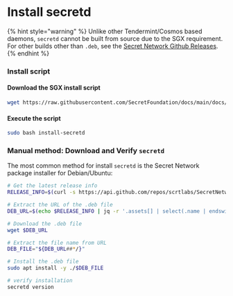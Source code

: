 # Install secretd

{% hint style="warning" %}
Unlike other Tendermint/Cosmos based daemons, `secretd` cannot be built from source due to the SGX requirement. For other builds other than `.deb`, see the [Secret Network Github Releases](https://github.com/scrtlabs/SecretNetwork/releases).
{% endhint %}

### Install script <a href="#_1-download-the-secret-network-package-installer-for-debian-ubuntu" id="_1-download-the-secret-network-package-installer-for-debian-ubuntu"></a>

#### Download the SGX install script

```bash
wget https://raw.githubusercontent.com/SecretFoundation/docs/main/docs/node-guides/install-secretd
```

#### Execute the script

```bash
sudo bash install-secretd
```

### Manual method: Download and Verify `secretd` <a href="#_1-download-the-secret-network-package-installer-for-debian-ubuntu" id="_1-download-the-secret-network-package-installer-for-debian-ubuntu"></a>

The most common method for install `secretd` is the Secret Network package installer for Debian/Ubuntu:

```bash
# Get the latest release info
RELEASE_INFO=$(curl -s https://api.github.com/repos/scrtlabs/SecretNetwork/releases/latest)

# Extract the URL of the .deb file
DEB_URL=$(echo $RELEASE_INFO | jq -r '.assets[] | select(.name | endswith("mainnet_goleveldb_amd64.deb")) | .browser_download_url')

# Download the .deb file
wget $DEB_URL

# Extract the file name from URL
DEB_FILE="${DEB_URL##*/}"

# Install the .deb file
sudo apt install -y ./$DEB_FILE

# verify installation
secretd version
```

